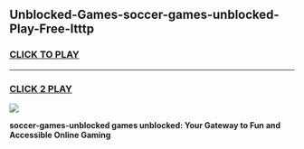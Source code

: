 
## Unblocked-Games-soccer-games-unblocked-Play-Free-ltttp
<h3>
<a href="https://premium76.site?title=soccer-games-unblocked&ref=10A">CLICK TO PLAY</a></h3>
<hr>

<h3>
<a href="https://premium76.site?title=soccer-games-unblocked&ref=10A">CLICK 2 PLAY</a>
  
</h3>

<a href="https://premium76.site?title=soccer-games-unblocked&ref=10A"><img src="https://clearcache.store/games.png"></a>


**soccer-games-unblocked games unblocked: Your Gateway to Fun and Accessible Online Gaming**
